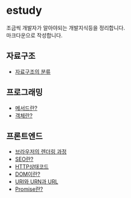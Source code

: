 # estudy

조금씩 개발자가 알아야되는 개발지식등을 정리합니다.
<br>
마크다운으로 작성합니다.

## 자료구조
- [자료구조의 분류](https://github.com/TKSK2884/estudy/blob/main/자료구조/자료구조의%20분류.md)

## 프로그래밍
- [메서드란?](https://github.com/TKSK2884/estudy/blob/main/프로그래밍/메서드란%3F.md)
- [객체란?](https://github.com/TKSK2884/estudy/blob/main/프로그래밍/객체란%3F.md)

## 프론트엔드
- [브라우저의 렌더링 과정](https://github.com/TKSK2884/estudy/blob/main/프론트엔드/브라우저의%20렌더링%20과정.md)
- [SEO란?](https://github.com/TKSK2884/estudy/blob/main/프론트엔드/SEO란%3F.md)
- [HTTP상태코드](https://github.com/TKSK2884/estudy/blob/main/프론트엔드/HTTP상태코드.md)
- [DOM이란?](https://github.com/TKSK2884/estudy/blob/main/프론트엔드/DOM이란%3F.md)
- [URI와 URN과 URL](https://github.com/TKSK2884/estudy/blob/main/프론트엔드/URI와%20URN과%20URL.md)
- [Promise란?](https://github.com/TKSK2884/estudy/blob/main/프론트엔드/Promise란%3F.md)
